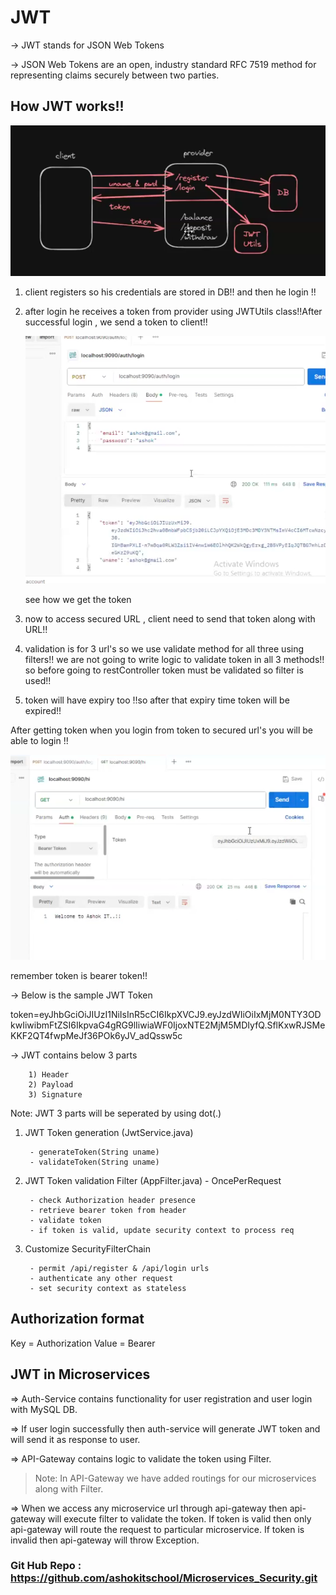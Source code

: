 # JWT

-> JWT stands for JSON Web Tokens

-> JSON Web Tokens are an open, industry standard RFC 7519 method for representing claims securely between two parties.

## How JWT works!!

![alt text](image.png)

1. client registers so his credentials are stored in DB!! and then he login !!

2. after login he receives a token from provider using JWTUtils class!!After successful login , we send a token to client!!

	![alt text](image-1.png)

	see how we get the token

3. now to access secured URL , client need to send that token along with URL!!

4. validation is for 3 url's so we use validate method for all three using filters!! we are not going to write logic to validate token in all 3 methods!! so before going to restController token must be validated so filter is used!!


5. token will have expiry too !!so after that expiry time token will be expired!!

After getting token when you login from token to secured url's you 
will be able to login !!

![alt text](image-2.png)

remember token is bearer token!!


-> Below is the sample JWT Token

token=eyJhbGciOiJIUzI1NiIsInR5cCI6IkpXVCJ9.eyJzdWIiOiIxMjM0NTY3ODkwIiwibmFtZSI6IkpvaG4gRG9lIiwiaWF0IjoxNTE2MjM5MDIyfQ.SflKxwRJSMeKKF2QT4fwpMeJf36POk6yJV_adQssw5c

-> JWT contains below 3 parts

		1) Header
		2) Payload
		3) Signature

Note: JWT 3 parts will be seperated by using dot(.)


1) JWT Token generation (JwtService.java)

		- generateToken(String uname)
		- validateToken(String uname)

2) JWT Token validation Filter (AppFilter.java) - OncePerRequest
	
		- check Authorization header presence
		- retrieve bearer token from header
		- validate token
		- if token is valid, update security context to process req

3) Customize SecurityFilterChain

		- permit /api/register & /api/login urls
		- authenticate any other request
		- set security context as stateless

## Authorization format
Key = Authorization
Value = Bearer <token>

## JWT in Microservices

=> Auth-Service contains functionality for user registration and user login with MySQL DB. 

=> If user login successfully then auth-service will generate JWT token and will send it as response to user.

=> API-Gateway contains logic to validate the token using Filter.

>Note: In API-Gateway we have added routings for our microservices along with Filter.

=> When we access any microservice url through api-gateway then api-gateway will execute filter to validate the token. If token is valid then only api-gateway will route the request to particular microservice. If token is invalid then api-gateway will throw Exception.

### Git Hub Repo : https://github.com/ashokitschool/Microservices_Security.git

